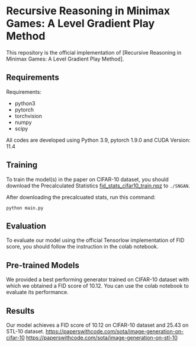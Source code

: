 # Recursive Reasoning in Minimax Games: A Level  Gradient Play Method

This repository is the official implementation of [Recursive Reasoning in Minimax Games: A Level  Gradient Play Method]. 

## Requirements

Requirements:
- python3
- pytorch
- torchvision
- numpy
- scipy

All codes are developed using Python 3.9, pytorch 1.9.0 and CUDA Version: 11.4 

## Training

To train the model(s) in the paper on CIFAR-10 dataset, you should download the Precalculated Statistics [fid_stats_cifar10_train.npz](http://bioinf.jku.at/research/ttur/ttur_stats/fid_stats_cifar10_train.npz) to `./SNGAN`.

After downloading the precalcuated stats, run this command:

```train
python main.py
```


## Evaluation

To evaluate our model using the official Tensorlow implementation of FID score, you should follow the instruction in the colab notebook.

## Pre-trained Models

We provided a best performing generator trained on CIFAR-10 dataset with which we obtained a FID score of 10.12. You can use the colab notebook to evaluate its performance.

## Results

Our model achieves a FID score of 10.12 on CIFAR-10 dataset and 25.43 on STL-10 dataset. 
https://paperswithcode.com/sota/image-generation-on-cifar-10
https://paperswithcode.com/sota/image-generation-on-stl-10

